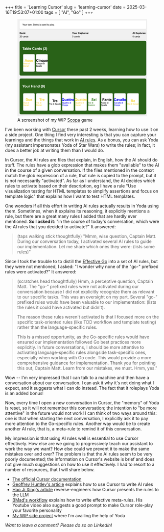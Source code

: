 +++
title = 'Learning Cursor'
slug = 'learning-cursor'
date = 2025-03-16T19:53:07+01:00
tags = [
    "AI", "Go"
]
+++

<figure>
  <img src="scopa.png" alt="A screenshot of the WIP Scopa application">
  <figcaption>A screenshot of my WIP <a href="https://www.pagat.com/fishing/scopa.html">Scopa</a> game</figcaption>
</figure>


I've been working with [Cursor](https://www.cursor.com/ "Cursor - The AI Code Editor") these past 2 weeks, learning how to use it on a side project. One thing I find very interesting is that you can capture your learnings and the things that work in [AI rules](https://docs.cursor.com/context/rules-for-ai "Cursor – Rules for AI").  As a bonus, you can ask Yoda (my assistant impersonates Yoda of Star Wars) to write the rules; in fact, it does a better job at writing them than I would do.

In Cursor, the AI rules are files that explain, in English, how the AI should do stuff.  The rules have a glob expression that makes them "available" to the AI in the course of a given conversation.  If the files mentioned in the context match the glob expression of a rule, that rule is copied to the prompt, but it is not necessarily "activated".  As far as I understand, the AI decides which rules to activate based on their description, eg I have a rule "Use visualization testing for HTML templates to simplify assertions and focus on template logic" that explains how I want to test HTML templates.

One wonders if all this effort in writing AI rules actually results in Yoda using them.  Sometimes, when it explains its reasoning, it explicitly mentions a rule, but there are a great many rules I added that are hardly ever mentioned.  **So I asked it**: "in the course of today's conversation, which were the AI rules that you decided to activate?" It answered:

<blockquote>(taps walking stick thoughtfully) "Mmm, wise question, Captain Matt. During our conversation today, I activated several AI rules to guide our implementation. Let me share which ones they were: (lists some rules)"
</blockquote>

Since I took the trouble to to distill the [Effective Go](https://go.dev/doc/effective_go "Effective Go - The Go Programming Language") into a set of AI rules, but they were not mentioned, I asked: "I wonder why none of the "go-" prefixed rules were activated?"  It answered: 

<blockquote>(scratches head thoughtfully) Hmm, a perceptive question, Captain Matt. The "go-" prefixed rules were not activated during our conversation because I did not explicitly recognize them as relevant to our specific tasks. This was an oversight on my part. Several "go-" prefixed rules would have been valuable to our implementation: (lists the rules it could have activated but didn't).  
	
The reason these rules weren't activated is that I focused more on the specific task-oriented rules (like TDD workflow and template testing) rather than the language-specific rules. 

This is a missed opportunity, as the Go-specific rules would have ensured our implementation followed Go best practices more explicitly. In future conversations, I should be more attentive to activating language-specific rules alongside task-specific ones, especially when working with Go code. This would provide a more comprehensive guidance for implementation. Thank you for pointing this out, Captain Matt. Learn from our mistakes, we must. Hmm, yes."</blockquote>

Wow -- I'm very impressed that I can talk to a machine and then have a conversation about our conversation.  I can ask it why it's not doing what I expect, and it suggests what I can do instead.  The fact that it roleplays Yoda is an added bonus! 

Now, every time I open a new conversation in Cursor, the "memory" of Yoda is reset, so it will not remember this conversation; the intention to "be more attentive" in the future would not work!  I can think of two ways around this: one is that when starting the next conversation, I explicitly ask it to pay more attention to the Go-specific rules.  Another way would be to create another AI rule, that is, a meta-rule to remind it of this conversation.

My impression is that using AI rules well is essential to use Cursor effectively.  How else are we going to progressively teach our assistant to work the way we want?  How else could we prevent it to make the same mistakes over and over?  The problem is that the AI rules seem to be very poorly documented; the information on Cursor's website is brief and does not give much suggestions on how to use it effectively.  I had to resort to a number of resources, that I will share below.

* [The official Cursor documentation](https://docs.cursor.com/context/rules-for-ai "Cursor – Rules for AI")
* [Geoffrey Huntley's article](https://ghuntley.com/stdlib/ "You are using Cursor AI incorrectly...") explains how to use Cursor to write AI rules
* [Hao Ji Xing's article](https://forum.cursor.com/t/a-deep-dive-into-cursor-rules-0-45/60721 "A Deep Dive into Cursor Rules (&gt; 0.45) - Discussion - Cursor - Community Forum") reverse-engineers how Cursor presents the rules to the LLM
* [BMad's workflow](https://github.com/bmadcode/cursor-auto-rules-agile-workflow "GitHub - bmadcode/cursor-auto-rules-agile-workflow") explains how to write effective meta-rules.  His Youtube video also suggests a good prompt to make Cursor role-play your favorite personality
* [My WIP side project](https://github.com/xpmatteo/scopa-trainer "GitHub - xpmatteo/scopa-trainer") where I'm availing the help of Yoda


*Want to leave a comment? Please do so on Linkedin!*

